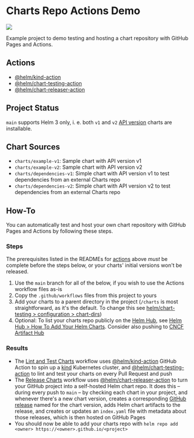 # Charts Repo Actions Demo

[![](https://github.com/helm/charts-repo-actions-demo/workflows/Release%20Charts/badge.svg?branch=main)](https://github.com/helm/charts-repo-actions-demo/actions)

Example project to demo testing and hosting a chart repository with GitHub Pages and Actions.

## Actions

* [@helm/kind-action](https://github.com/helm/kind-action)
* [@helm/chart-testing-action](https://github.com/helm/chart-testing-action)
* [@helm/chart-releaser-action](https://github.com/helm/chart-releaser-action)

## Project Status

`main` supports Helm 3 only, i. e. both `v1` and `v2` [API version](https://helm.sh/docs/topics/charts/#the-apiversion-field) charts are installable.

## Chart Sources

* `charts/example-v1`: Sample chart with API version v1
* `charts/example-v2`: Sample chart with API version v2
* `charts/dependencies-v1`: Simple chart with API version v1 to test dependencies from an external Charts repo
* `charts/dependencies-v2`: Simple chart with API version v2 to test dependencies from an external Charts repo

## How-To

You can automatically test and host your own chart repository with GitHub Pages and Actions by following these steps.

### Steps

The prerequisites listed in the READMEs for [actions](#actions) above _must_ be complete before the steps below, or your charts' initial versions won't be released.

1. Use the `main` branch for all of the below, if you wish to use the Actions workflow files as-is
1. Copy the `.github/workflows` files from this project to yours
1. Add your charts to a parent directory in the project (`/charts` is most straightforward, as it's the default. To change this see [helm/chart-testing > configuration > chart-dirs](https://github.com/helm/chart-testing#configuration))
1. Optional: To list your charts repo publicly on the [Helm Hub](https://hub.helm.sh), see [Helm Hub > How To Add Your Helm Charts](https://github.com/helm/hub#how-to-add-your-helm-charts). Consider also pushing to [CNCF Artifact Hub](https://artifacthub.io/)

### Results

* The [Lint and Test Charts](/.github/workflows/lint-test.yaml) workflow uses [@helm/kind-action](https://www.github.com/helm/kind-action) GitHub Action to spin up a [kind](https://kind.sigs.k8s.io/) Kubernetes cluster, and [@helm/chart-testing-action](https://www.github.com/helm/chart-testing-action) to lint and test your charts on every Pull Request and push
* The [Release Charts](/.github/workflows/release.yaml) workflow uses [@helm/chart-releaser-action](https://www.github.com/helm/chart-releaser-action) to turn your GitHub project into a self-hosted Helm chart repo. It does this – during every push to `main` – by checking each chart in your project, and whenever there's a new chart version, creates a corresponding [GitHub release](https://help.github.com/en/github/administering-a-repository/about-releases) named for the chart version, adds Helm chart artifacts to the release, and creates or updates an `index.yaml` file with metadata about those releases, which is then hosted on GitHub Pages
* You should now be able to add your charts repo with `helm repo add <owner> https://<owner>.github.io/<project>`
